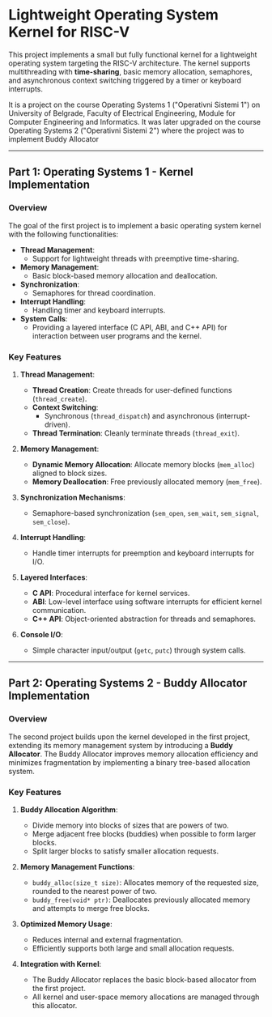 # Lightweight Operating System Kernel for RISC-V

This project implements a small but fully functional kernel for a lightweight operating system targeting the RISC-V architecture. The kernel supports multithreading with **time-sharing**, basic memory allocation, semaphores, and asynchronous context switching triggered by a timer or keyboard interrupts.

It is a project on the course Operating Systems 1 ("Operativni Sistemi 1") on University of Belgrade, Faculty of Electrical Engineering, Module for Computer Engineering and Informatics.
It was later upgraded on the course Operating Systems 2 ("Operativni Sistemi 2") where the project was to implement Buddy Allocator

---

## Part 1: Operating Systems 1 - Kernel Implementation

### Overview
The goal of the first project is to implement a basic operating system kernel with the following functionalities:
- **Thread Management**:
  - Support for lightweight threads with preemptive time-sharing.
- **Memory Management**:
  - Basic block-based memory allocation and deallocation.
- **Synchronization**:
  - Semaphores for thread coordination.
- **Interrupt Handling**:
  - Handling timer and keyboard interrupts.
- **System Calls**:
  - Providing a layered interface (C API, ABI, and C++ API) for interaction between user programs and the kernel.

### Key Features
1. **Thread Management**:
   - **Thread Creation**: Create threads for user-defined functions (`thread_create`).
   - **Context Switching**:
     - Synchronous (`thread_dispatch`) and asynchronous (interrupt-driven).
   - **Thread Termination**: Cleanly terminate threads (`thread_exit`).

2. **Memory Management**:
   - **Dynamic Memory Allocation**: Allocate memory blocks (`mem_alloc`) aligned to block sizes.
   - **Memory Deallocation**: Free previously allocated memory (`mem_free`).

3. **Synchronization Mechanisms**:
   - Semaphore-based synchronization (`sem_open`, `sem_wait`, `sem_signal`, `sem_close`).

4. **Interrupt Handling**:
   - Handle timer interrupts for preemption and keyboard interrupts for I/O.

5. **Layered Interfaces**:
   - **C API**: Procedural interface for kernel services.
   - **ABI**: Low-level interface using software interrupts for efficient kernel communication.
   - **C++ API**: Object-oriented abstraction for threads and semaphores.

6. **Console I/O**:
   - Simple character input/output (`getc`, `putc`) through system calls.

---

## Part 2: Operating Systems 2 - Buddy Allocator Implementation

### Overview
The second project builds upon the kernel developed in the first project, extending its memory management system by introducing a **Buddy Allocator**. The Buddy Allocator improves memory allocation efficiency and minimizes fragmentation by implementing a binary tree-based allocation system.

### Key Features
1. **Buddy Allocation Algorithm**:
   - Divide memory into blocks of sizes that are powers of two.
   - Merge adjacent free blocks (buddies) when possible to form larger blocks.
   - Split larger blocks to satisfy smaller allocation requests.

2. **Memory Management Functions**:
   - `buddy_alloc(size_t size)`: Allocates memory of the requested size, rounded to the nearest power of two.
   - `buddy_free(void* ptr)`: Deallocates previously allocated memory and attempts to merge free blocks.

3. **Optimized Memory Usage**:
   - Reduces internal and external fragmentation.
   - Efficiently supports both large and small allocation requests.

4. **Integration with Kernel**:
   - The Buddy Allocator replaces the basic block-based allocator from the first project.
   - All kernel and user-space memory allocations are managed through this allocator.
